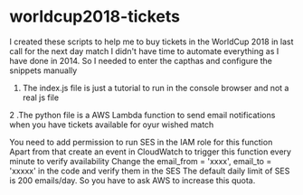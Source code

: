 # worldcup2018-tickets
I created these scripts to help me to buy tickets in the WorldCup 2018 in last call for the next day match
I didn't have time to automate everything as I have done in 2014. 
So I needed to enter the capthas and configure the snippets manually

1. The index.js file is just a tutorial to run in the console browser and not a real js file

2 .The python file is a AWS Lambda function to send email notifications when you have tickets available for oyur wished match

You need to add permission to run SES in the IAM role for this function
Apart from that create an event in CloudWatch to trigger this function every minute to verify availability
Change the email_from = 'xxxx', email_to = 'xxxxx' in the code and verify them in the SES
The default daily limit of SES is 200 emails/day. So you have to ask AWS to increase this quota.
